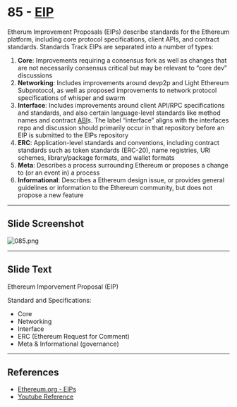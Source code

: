 # 85 - [EIP](EIP.md)

Etherum Improvement Proposals (EIPs) describe standards for the Ethereum platform, including core protocol specifications, client APIs, and contract standards. Standards Track EIPs are separated into a number of types:
1.  **Core**: Improvements requiring a consensus fork as well as changes that are not necessarily consensus critical but may be relevant to “core dev” discussions
2.  **Networking**: Includes improvements around devp2p and Light Ethereum Subprotocol, as well as proposed improvements to network protocol specifications of whisper and swarm
3.  **Interface**: Includes improvements around client API/RPC specifications and standards, and also certain language-level standards like method names and contract [ABI](ABI.md)s. The label “interface” aligns with the interfaces repo and discussion should primarily occur in that repository before an EIP is submitted to the EIPs repository
4.  **ERC**: Application-level standards and conventions, including contract standards such as token standards (ERC-20), name registries, URI schemes, library/package formats, and wallet formats 
5.  **Meta**: Describes a process surrounding Ethereum or proposes a change to (or an event in) a process
6.  **Informational**: Describes a Ethereum design issue, or provides general guidelines or information to the Ethereum community, but does not propose a new feature

___
## Slide Screenshot
![085.png](../images/ethereum101/085.png)
___
## Slide Text
Ethereum Imporvement Proposal (EIP)

Standard and Specifications:
- Core 
- Networking 
- Interface 
- ERC (Ethereum Request for Comment)
- Meta & Informational (governance)
___
## References
-  [Ethereum.org - EIPs](https://eips.ethereum.org/)
-  [Youtube Reference](https://youtu.be/I-TjCtjDs1M?t=666) 